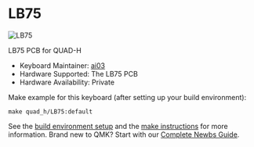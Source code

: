 # LB75

![LB75](https://i.imgur.com/UNhskvMl.jpg)

LB75 PCB for QUAD-H

* Keyboard Maintainer: [ai03](https://github.com/ai03-2725)
* Hardware Supported: The LB75 PCB
* Hardware Availability: Private

Make example for this keyboard (after setting up your build environment):

    make quad_h/LB75:default

See the [build environment setup](https://docs.qmk.fm/#/getting_started_build_tools) and the [make instructions](https://docs.qmk.fm/#/getting_started_make_guide) for more information. Brand new to QMK? Start with our [Complete Newbs Guide](https://docs.qmk.fm/#/newbs).
